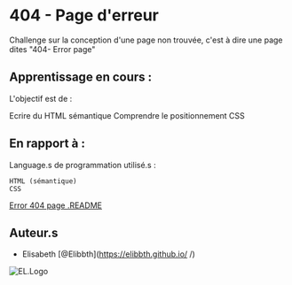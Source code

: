 
# 404 - Page d'erreur

Challenge sur la conception d'une page non trouvée, c'est à dire une page dites "404- Error page"

## Apprentissage en cours :

L'objectif est de :

  Ecrire du HTML sémantique
  Comprendre le positionnement CSS


## En rapport à :

Language.s de programmation utilisé.s :

    HTML (sémantique)
    CSS

[Error 404 page .README](https://github.com/becodeorg/CRL-KELLER-6/blob/main/1.TRAIL/1.The-Field/4.HTML-CSS/0.fundamentals/05-error-404.md)

## Auteur.s

- Elisabeth [@Elibbth](https://elibbth.github.io/     /)

![EL.Logo](https://webjames.be/elisabethleyder/Images/LogoEl1.png)

